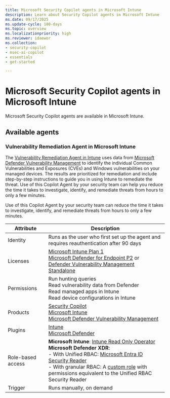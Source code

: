 ```yaml
---
title: Microsoft Security Copilot agents in Microsoft Intune
description: Learn about Security Copilot agents in Microsoft Intune
ms.date: 09/17/2025
ms.update-cycle: 180-days
ms.topic: overview
ms.localizationpriority: high
ms.reviewer: idaewor
ms.collection:
- security-copilot
- msec-ai-copilot
- essentials
- get-started

---
```


# Microsoft Security Copilot agents in Microsoft Intune

Microsoft Security Copilot agents are available in Microsoft Intune.

## Available agents

### Vulnerability Remediation Agent in Microsoft Intune

The [Vulnerability Remediation Agent in Intune](../protect/vulnerability-remediation-agent.md) uses data from [Microsoft Defender Vulnerability Management](/defender-vulnerability-management/defender-vulnerability-management) to identify the individual Common Vulnerabilities and Exposures (CVEs) and Windows vulnerabilities on your managed devices. The results are prioritized for remediation and include step-by-step instructions to guide you in using Intune to remediate the threat. Use of this Copilot Agent by your security team can help you reduce the time it takes to investigate, identify, and remediate threats from hours to only a few minutes.

Use of this Copilot Agent by your security team can reduce the time it takes to investigate, identify, and remediate threats from hours to only a few minutes.

| Attribute | Description |
|---|---|
| Identity | Runs as the user who first set up the agent and requires reauthentication after 90 days |
| Licenses | [Microsoft Intune Plan 1](https://www.microsoft.com/security/business/microsoft-intune-pricing?msockid=2da59cedebdd644e10a289a7ea67657a)<br>[Microsoft Defender for Endpoint P2]() or [Defender Vulnerability Management Standalone](/defender-vulnerability-management/defender-vulnerability-management-capabilities) |
| Permissions | Run hunting queries<br>Read vulnerability data from Defender<br>Read managed apps in Intune<br>Read device configurations in Intune |
| Products | [Security Copilot](/copilot/security/get-started-security-copilot)<br>[Microsoft Intune]()<br> [Microsoft Defender Vulnerability Management](../protect/advanced-threat-protection.md) | 
| Plugins | [Intune](security-copilot.md)<br>[Microsoft Defender](/defender-xdr/security-copilot-in-microsoft-365-defender)|
| Role-based access | **Microsoft Intune**: [Intune Read Only Operator](../fundamentals/role-based-access-control.md#built-in-roles)<br>**Microsoft Defender XDR**:<br>- With Unified RBAC: [Microsoft Entra ID Security Reader](/entra/identity/role-based-access-control/permissions-reference#security-reader)<br>- With granular RBAC: A [custom role](../fundamentals/create-custom-role.md) with permissions equivalent to the Unified RBAC Security Reader |
| Trigger | Runs manually, on demand |
